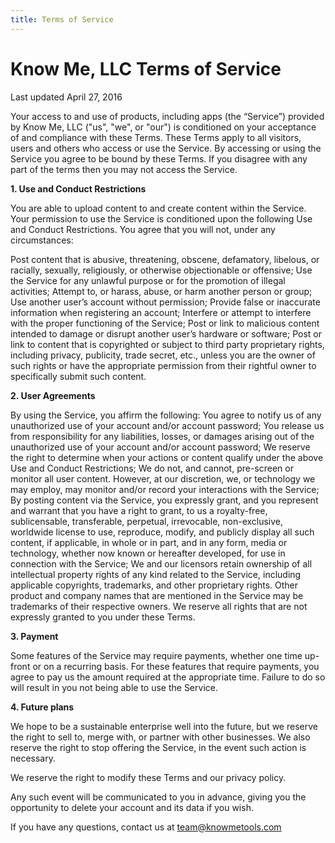 ```yaml
---
title: Terms of Service
---
```


# Know Me, LLC Terms of Service
Last updated April 27, 2016

Your access to and use of products, including apps (the “Service”) provided by Know Me, LLC ("us", "we", or "our") is conditioned on your acceptance of and compliance with these Terms. These Terms apply to all visitors, users and others who access or use the Service. By accessing or using the Service you agree to be bound by these Terms. If you disagree with any part of the terms then you may not access the Service.

**1. Use and Conduct Restrictions**

You are able to upload content to and create content within the Service. Your permission to use the Service is conditioned upon the following Use and Conduct Restrictions. You agree that you will not, under any circumstances:

Post content that is abusive, threatening, obscene, defamatory, libelous, or racially, sexually, religiously, or otherwise objectionable or offensive;
Use the Service for any unlawful purpose or for the promotion of illegal activities;
Attempt to, or harass, abuse, or harm another person or group;
Use another user’s account without permission;
Provide false or inaccurate information when registering an account;
Interfere or attempt to interfere with the proper functioning of the Service;
Post or link to malicious content intended to damage or disrupt another user’s hardware or software;
Post or link to content that is copyrighted or subject to third party proprietary rights, including privacy, publicity, trade secret, etc., unless you are the owner of such rights or have the appropriate permission from their rightful owner to specifically submit such content.

**2. User Agreements**

By using the Service, you affirm the following:
You agree to notify us of any unauthorized use of your account and/or account password;
You release us from responsibility for any liabilities, losses, or damages arising out of the unauthorized use of your account and/or account password;
We reserve the right to determine when your actions or content qualify under the above Use and Conduct Restrictions;
We do not, and cannot, pre-screen or monitor all user content. However, at our discretion, we, or technology we may employ, may monitor and/or record your interactions with the Service;
By posting content via the Service, you expressly grant, and you represent and warrant that you have a right to grant, to us a royalty-free, sublicensable, transferable, perpetual, irrevocable, non-exclusive, worldwide license to use, reproduce, modify, and publicly display all such content, if applicable, in whole or in part, and in any form, media or technology, whether now known or hereafter developed, for use in connection with the Service;
We and our licensors retain ownership of all intellectual property rights of any kind related to the Service, including applicable copyrights, trademarks, and other proprietary rights. Other product and company names that are mentioned in the Service may be trademarks of their respective owners. We reserve all rights that are not expressly granted to you under these Terms.

**3. Payment**

Some features of the Service may require payments, whether one time up-front or on a recurring basis. For these features that require payments, you agree to pay us the amount required at the appropriate time. Failure to do so will result in you not being able to use the Service.

**4. Future plans**

We hope to be a sustainable enterprise well into the future, but we reserve the right to sell to, merge with, or partner with other businesses. We also reserve the right to stop offering the Service, in the event such action is necessary.

We reserve the right to modify these Terms and our privacy policy.

Any such event will be communicated to you in advance, giving you the opportunity to delete your account and its data if you wish.

If you have any questions, contact us at team@knowmetools.com
 

